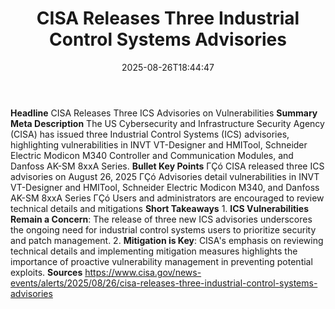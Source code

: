 ﻿---
title: "CISA Releases Three Industrial Control Systems Advisories"
date: "2025-08-26T18:44:47"
category: "Markets"
summary: ""
slug: "cisa releases three industrial control systems advisories"
source_urls:
  - "https://www.cisa.gov/news-events/alerts/2025/08/26/cisa-releases-three-industrial-control-systems-advisories"
seo:
  title: "CISA Releases Three Industrial Control Systems Advisories | Hash n Hedge"
  description: ""
  keywords: ["news", "markets", "brief"]
---
**Headline** CISA Releases Three ICS Advisories on Vulnerabilities  **Summary Meta Description** The US Cybersecurity and Infrastructure Security Agency (CISA) has issued three Industrial Control Systems (ICS) advisories, highlighting vulnerabilities in INVT VT-Designer and HMITool, Schneider Electric Modicon M340 Controller and Communication Modules, and Danfoss AK-SM 8xxA Series.  **Bullet Key Points**  ΓÇó CISA released three ICS advisories on August 26, 2025 ΓÇó Advisories detail vulnerabilities in INVT VT-Designer and HMITool, Schneider Electric Modicon M340, and Danfoss AK-SM 8xxA Series ΓÇó Users and administrators are encouraged to review technical details and mitigations  **Short Takeaways**  1. **ICS Vulnerabilities Remain a Concern**: The release of three new ICS advisories underscores the ongoing need for industrial control systems users to prioritize security and patch management. 2. **Mitigation is Key**: CISA's emphasis on reviewing technical details and implementing mitigation measures highlights the importance of proactive vulnerability management in preventing potential exploits.  **Sources** https://www.cisa.gov/news-events/alerts/2025/08/26/cisa-releases-three-industrial-control-systems-advisories 
